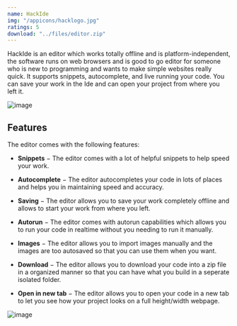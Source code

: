 ```yaml
---
name: HackIde
img: "/appicons/hacklogo.jpg"
ratings: 5
download: "../files/editor.zip"
---
```


HackIde is an editor which works totally offline and is platform-independent, the software runs on web browsers and is good to go editor for someone who is new to programming and wants to make simple websites really quick. It supports snippets, autocomplete, and live running your code. You can save your work in the Ide and can open your project from where you left it.

<img src="../../screenshots/Hackide/hackidess1.png" alt="image" >

## Features

The editor comes with the following features:

- **Snippets** − The editor comes with a lot of helpful snippets to help speed your work.

- **Autocomplete** − The editor autocompletes your code in lots of places and helps you in maintaining speed and accuracy.

- **Saving** − The editor allows you to save your work completely offline and allows to start your work from where you left.

- **Autorun** − The editor comes with autorun capabilities which allows you to run your code in realtime without you needing to run it manually.

- **Images** − The editor allows you to import images manually and the images are too autosaved so that you can use them when you want.

- **Download** − The editor allows you to download your code into a zip file in a organized manner so that you can have what you build in a seperate isolated folder.

- **Open in new tab** − The editor allows you to open your code in a new tab to let you see how your project looks on a full height/width webpage.

<img src="../../screenshots/Hackide/hackidess2.png" alt="image" >
